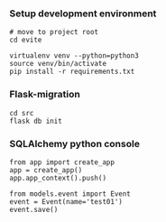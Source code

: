 ### Setup development environment
```
# move to project root
cd evite

virtualenv venv --python=python3
source venv/bin/activate
pip install -r requirements.txt
```

### Flask-migration
```angular2html
cd src
flask db init

```

### SQLAlchemy python console
```
from app import create_app
app = create_app()
app.app_context().push()

from models.event import Event
event = Event(name='test01')
event.save()
```
